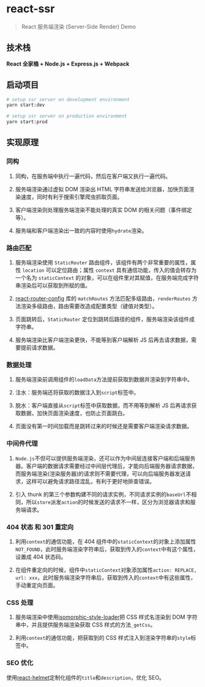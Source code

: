 # react-ssr

> React 服务端渲染 (Server-Side Render) Demo

## 技术栈

**React 全家桶 + Node.js + Express.js + Webpack**

## 启动项目

```bash
# setup ssr server on development environment
yarn start:dev

# setup ssr server on production environment
yarn start:prod
```

## 实现原理

### 同构

1. 同构，在服务端中执行一遍代码，然后在客户端又执行一遍代码。

2. 服务端渲染通过虚拟 DOM 渲染出 HTML 字符串发送给浏览器，加快页面渲染速度，同时有利于搜索引擎爬虫抓取页面。

3. 客户端渲染则处理服务端渲染不能处理的真实 DOM 的相关问题（事件绑定等）。

4. 服务端和客户端渲染出一致的内容时使用`hydrate`渲染。

### 路由匹配

1. 服务端渲染使用 `StaticRouter` 路由组件，该组件有两个非常重要的属性，属性 `location` 可以定位路由；属性 `context` 具有通信功能，传入的值会转存为一个名为 `staticContext` 的对象，可以在组件里对其赋值，在服务端完成字符串渲染后可以获取到所赋的值。

2. [react-router-config](https://github.com/ReactTraining/react-router) 库的 `matchRoutes` 方法匹配多级路由，`renderRoutes` 方法渲染多级路由，路由需要改造成配置类型（键值对类型）。

3. 页面跳转后，`StaticRouter` 定位到跳转后路径的组件，服务端渲染该组件成字符串。

4. 服务端渲染比客户端渲染更快，不能等到客户端解析 JS 后再去请求数据，需要提前请求数据。

### 数据处理

1. 服务端渲染前调用组件的`loadData`方法提前获取到数据并渲染到字符串中。

2. 注水：服务端还将获取的数据注入到`script`标签中。

3. 脱水：客户端直接从`script`标签中获取数据，而不用等到解析 JS 后再请求获取数据，加快页面渲染速度，也防止页面跳白。

4. 页面没有第一时间加载而是跳转过来的时候还是需要客户端渲染请求数据。

### 中间件代理

1. `Node.js`不但可以提供服务端渲染，还可以作为中间层连接客户端和后端服务器。客户端的数据请求需要经过中间层代理后，才能向后端服务器请求数据，而服务端渲染(渲染服务器)的请求则不需要代理，可以向后端服务器发送请求，这样可以避免请求路径混乱，有利于更好地排查错误。

2. 引入 thunk 的第三个参数构建不同的请求实例，不同请求实例的`baseUrl`不相同，所以`store`派发`action`的时候发送的请求不一样，区分为浏览器请求和服务端请求。

### 404 状态 和 301 重定向

1. 利用`context`的通信功能，在 404 组件中的`staticContext`的对象上添加属性`NOT_FOUND`，此时服务端渲染字符串后，获取到传入的`context`中有这个属性，设置成 404 状态码。

2. 在组件重定向的时候，组件中`staticContext`对象添加属性`action: REPLACE, url: xxx`，此时服务端渲染字符串后，获取到传入的`context`中有这些属性，手动重定向页面。

### CSS 处理

1. 服务端渲染中使用[isomorphic-style-loader](https://github.com/kriasoft/isomorphic-style-loader)把 CSS 样式名渲染到 DOM 字符串中，并且提供服务端渲染获取 CSS 样式的方法`_getCss`。

2. 利用`context`的通信功能，把获取到的 CSS 样式注入到渲染字符串的`style`标签中。

### SEO 优化

使用[react-helmet](https://github.com/nfl/react-helmet)定制化组件的`title`和`description`，优化 SEO。
